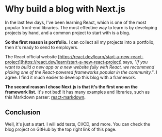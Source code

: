 # Why build a blog with Next.js

In the last few days, I've been learning React, which is one of the most popular front-end libraries. The most effective way to learn is by developing projects by hand, and a common project to start with is a blog.

**So the first reason is portfolio.** I can collect all my projects into a portfolio, then it's ready to send to employers.

The React official website [https://react.dev/learn/start-a-new-react-project](https://react.dev/learn/start-a-new-react-project) says, *"If you want to build a new app or a new website fully with React, we recommend picking one of the React-powered frameworks popular in the community."*. I agree. I find it much easier to develop this blog with a framework.

**The second reason I chose Next.js is that it's the first one on the framework list.** It's not bad! It has many examples and libraries, such as this Markdown parser: [react-markdown](https://github.com/remarkjs/react-markdown).

## Conclusion

Well, it's just a start. I will add tests, CI/CD, and more. You can check the blog project on GitHub by the top right link of this page.
